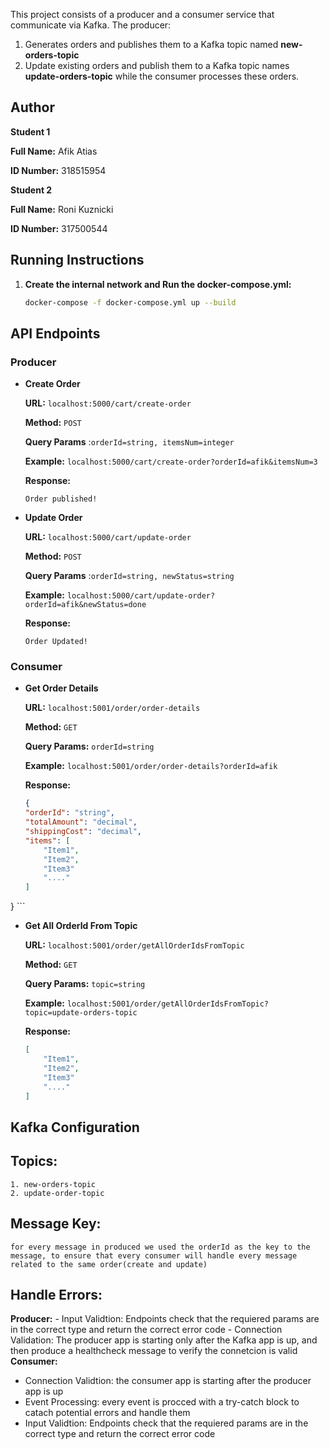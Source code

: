 This project consists of a producer and a consumer service that communicate via Kafka. The producer: 
  1. Generates orders and publishes them to a Kafka topic named **new-orders-topic**
  2. Update existing orders and publish them to a Kafka topic names **update-orders-topic**
 while the consumer processes these orders.

## Author

**Student 1**

**Full Name:** Afik Atias

**ID Number:** 318515954

**Student 2**

**Full Name:** Roni Kuznicki

**ID Number:** 317500544

## Running Instructions

1. **Create the internal network and Run the docker-compose.yml:**

    ```sh
    docker-compose -f docker-compose.yml up --build
    ```

## API Endpoints

### Producer

- **Create Order**

    **URL:** `localhost:5000/cart/create-order`

    **Method:** `POST`

    **Query Params** :`orderId=string, itemsNum=integer`

    **Example:** `localhost:5000/cart/create-order?orderId=afik&itemsNum=3`

    **Response:**

    `Order published!`

- **Update Order**

    **URL:** `localhost:5000/cart/update-order`

    **Method:** `POST`

    **Query Params** :`orderId=string, newStatus=string`

    **Example:** `localhost:5000/cart/update-order?orderId=afik&newStatus=done`

    **Response:**

    `Order Updated!`

### Consumer

- **Get Order Details**

    **URL:** `localhost:5001/order/order-details`

    **Method:** `GET`

    **Query Params:** `orderId=string`

    **Example:** `localhost:5001/order/order-details?orderId=afik`

    **Response:**

    ```json
    {
    "orderId": "string",
    "totalAmount": "decimal",
    "shippingCost": "decimal",
    "items": [
        "Item1",
        "Item2",
        "Item3"
        "...."
    ]
}
    ```

- **Get All OrderId From Topic**

    **URL:** `localhost:5001/order/getAllOrderIdsFromTopic`

    **Method:** `GET`

    **Query Params:** `topic=string`

    **Example:** `localhost:5001/order/getAllOrderIdsFromTopic?topic=update-orders-topic`

    **Response:**

    ```json
    [
        "Item1",
        "Item2",
        "Item3"
        "...."
    ]
    ```

## Kafka Configuration
  ## Topics:
    1. new-orders-topic
    2. update-order-topic

  ## Message Key:
    for every message in produced we used the orderId as the key to the message, to ensure that every consumer will handle every message related to the same order(create and update)
  ## Handle Errors:
  **Producer:**
    -  Input Validtion: Endpoints check that the requiered params are in the correct type and return the correct error code
    -  Connection Validation: The producer app is starting only after the Kafka app is up, and then produce a healthcheck message to verify the connetcion is valid
  **Consumer:**
  -  Connection Validtion: the consumer app is starting after the producer app is up
  -  Event Processing: every event is procced with a try-catch block to catach potential errors and handle them
  -  Input Validtion: Endpoints check that the requiered params are in the correct type and return the correct error code
    
  
